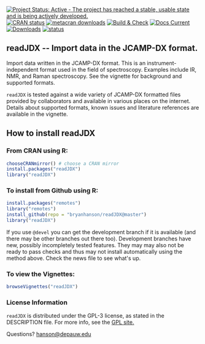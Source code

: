 [![Project Status: Active - The project has reached a stable, usable state and is being actively developed.](http://www.repostatus.org/badges/latest/active.svg)](http://www.repostatus.org/#active) [![CRAN status](https://www.r-pkg.org/badges/version-last-release/ChemoSpec)]() [![metacran downloads](https://cranlogs.r-pkg.org/badges/grand-total/ChemoSpec)]()  [![Build & Check](https://github.com/bryanhanson/ChemoSpec/workflows/Build-Check/badge.svg)]() [![Docs Current](https://github.com/bryanhanson/ChemoSpec/workflows/Update-Docs/badge.svg)]() [![Downloads](https://cranlogs.r-pkg.org/badges/ChemoSpec)]() [![status](https://tinyverse.netlify.com/badge/ChemoSpec)]()

## readJDX -- Import data in the JCAMP-DX format.

Import data written in the JCAMP-DX format. This is an instrument-independent format used in the field of spectroscopy. Examples include IR, NMR, and Raman spectroscopy. See the vignette for background and supported formats.

`readJDX` is tested against a wide variety of JCAMP-DX formatted files provided by collaborators and available in various places on the internet. Details about supported formats, known issues and literature references are available in the vignette.

## How to install readJDX

### From CRAN using R:

````r
chooseCRANmirror() # choose a CRAN mirror
install.packages("readJDX")
library("readJDX")
````

### To install from Github using R:

````r
install.packages("remotes")
library("remotes")
install_github(repo = "bryanhanson/readJDX@master")
library("readJDX")
````
If you use `@devel` you can get the development branch if it is available (and there may be other branches out there too).  Development branches have new, possibly incompletely tested features.  They may may also not be ready to pass checks and thus may not install automatically using the method above.  Check the news file to see what's up.

### To view the Vignettes:

````r
browseVignettes("readJDX")
````
### License Information

`readJDX` is distributed under the GPL-3 license, as stated in the DESCRIPTION file.  For more info, see the [GPL site.](https://gnu.org/licenses/gpl.html)

Questions?  hanson@depauw.edu
